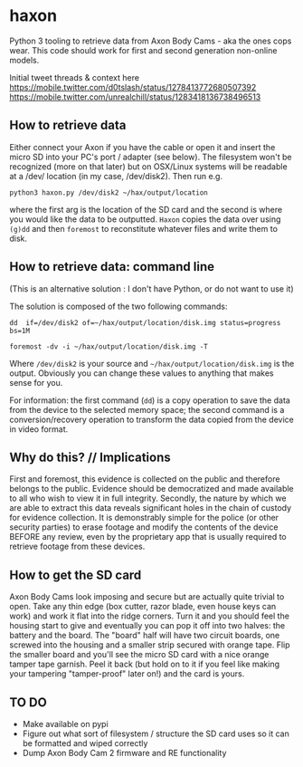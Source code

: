 # haxon
Python 3 tooling to retrieve data from Axon Body Cams - aka the ones cops wear. This code should work for first and second generation non-online models.

Initial tweet threads & context here https://mobile.twitter.com/d0tslash/status/1278413772680507392 https://mobile.twitter.com/unrealchill/status/1283418136738496513

##  How to retrieve data

Either connect your Axon if you have the cable or open it and insert the micro SD into your PC's port / adapter (see below). The filesystem won't be recognized (more on that later) but on OSX/Linux systems will be readable at a /dev/ location (in my case, /dev/disk2). Then run e.g.

`python3 haxon.py /dev/disk2 ~/hax/output/location`

where the first arg is the location of the SD card and the second is where you would like the data to be outputted. `Haxon` copies the data over using `(g)dd` and then `foremost` to reconstitute whatever files and write them to disk. 

## How to retrieve data: command line
(This is an alternative solution : I don't have Python, or do not want to use it)

The solution is composed of the two following commands:

`dd  if=/dev/disk2 of=~/hax/output/location/disk.img status=progress bs=1M`

`foremost -dv -i ~/hax/output/location/disk.img -T`

Where `/dev/disk2` is your source and `~/hax/output/location/disk.img` is the output. Obviously you can change these values to anything that makes sense for you.

For information: the first command (`dd`) is a copy operation to save the data from the device to the selected memory space; the second command is a conversion/recovery operation to transform the data copied from the device in video format. 

## Why do this? // Implications
First and foremost, this evidence is collected on the public and therefore belongs to the public. Evidence should be democratized and made available to all who wish to view it in full integrity. Secondly, the nature by which we are able to extract this data reveals significant holes in the chain of custody for evidence collection. It is demonstrably simple for the police (or other security parties) to erase footage and modify the contents of the device BEFORE any review, even by the proprietary app that is usually required to retrieve footage from these devices. 

## How to get the SD card

Axon Body Cams look imposing and secure but are actually quite trivial to open. Take any thin edge (box cutter, razor blade, even house keys can work) and work it flat into the ridge corners. Turn it and you should feel the housing start to give and eventually you can pop it off into two halves: the battery and the board. The "board" half will have two circuit boards, one screwed into the housing and a smaller strip secured with orange tape. Flip the smaller board and you'll see the micro SD card with a nice orange tamper tape garnish. Peel it back (but hold on to it if you feel like making your tampering "tamper-proof" later on!) and the card is yours.

## TO DO
* Make available on pypi 
* Figure out what sort of filesystem / structure the SD card uses so it can be formatted and wiped correctly
* Dump Axon Body Cam 2 firmware and RE functionality 
